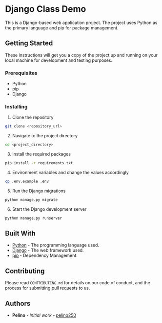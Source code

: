 # Django Class Demo

This is a Django-based web application project. The project uses Python as the primary language and pip for package management.

## Getting Started

These instructions will get you a copy of the project up and running on your local machine for development and testing purposes.

### Prerequisites

- Python
- pip
- Django

### Installing

1. Clone the repository
```bash
git clone <repository_url>
```
2. Navigate to the project directory
```bash
cd <project_directory>
```
3. Install the required packages
```bash
pip install -r requirements.txt
```
4. Environment variables and change the values accordingly
```bash
cp .env.example .env
```
5. Run the Django migrations
```bash
python manage.py migrate
```
6. Start the Django development server
```bash
python manage.py runserver
```

## Built With

- [Python](https://www.python.org/) - The programming language used.
- [Django](https://www.djangoproject.com/) - The web framework used.
- [pip](https://pip.pypa.io/en/stable/) - Dependency Management.

## Contributing

Please read `CONTRIBUTING.md` for details on our code of conduct, and the process for submitting pull requests to us.

## Authors

- **Pelino** - *Initial work* - [pelino250](https://github.com/pelino250)


